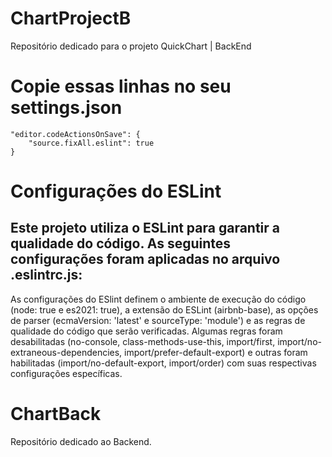 # ChartProjectB
Repositório dedicado para o projeto QuickChart | BackEnd
# Copie essas linhas no seu settings.json
    "editor.codeActionsOnSave": {
        "source.fixAll.eslint": true
    }

# Configurações do ESLint
## Este projeto utiliza o ESLint para garantir a qualidade do código. As seguintes configurações foram aplicadas no arquivo .eslintrc.js:
As configurações do ESlint definem o ambiente de execução do código (node: true e es2021: true), a extensão do ESLint (airbnb-base), as opções de parser (ecmaVersion: 'latest' e sourceType: 'module') e as regras de qualidade do código que serão verificadas. Algumas regras foram desabilitadas (no-console, class-methods-use-this, import/first, import/no-extraneous-dependencies, import/prefer-default-export) e outras foram habilitadas (import/no-default-export, import/order) com suas respectivas configurações específicas.
# ChartBack
Repositório dedicado ao Backend.

